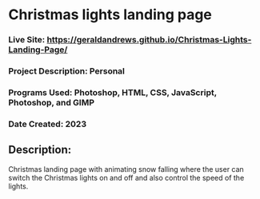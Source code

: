 # Christmas lights landing page
### Live Site: https://geraldandrews.github.io/Christmas-Lights-Landing-Page/

### Project Description: Personal
### Programs Used: Photoshop, HTML, CSS, JavaScript, Photoshop, and GIMP
### Date Created: 2023

## Description:
Christmas landing page with animating snow falling where the user can switch the Christmas lights on and off and also control the speed of the lights.
